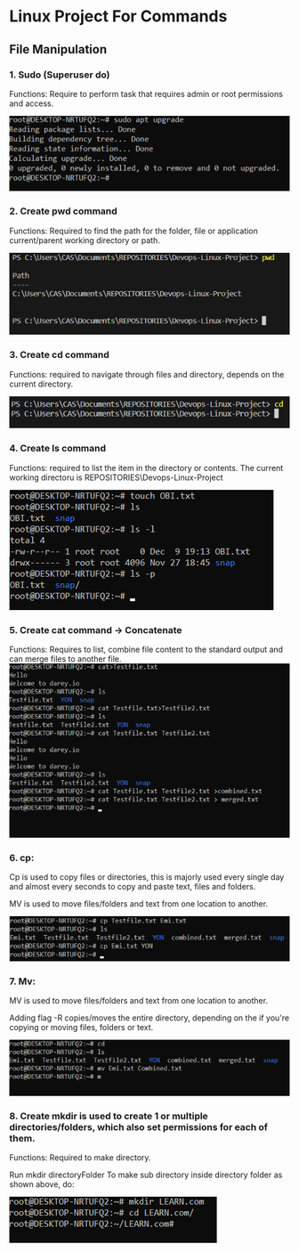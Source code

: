 # Linux Project For Commands

## File Manipulation

### 1. Sudo (Superuser do)

Functions: Require to perform task that requires admin or root permissions and access.

![Alt text](<Images/Screenshot 2023-12-04 184505.png>)

### 2. Create pwd command

Functions: Required to find the path for the folder, file or application current/parent working directory or path.


![Alt text](<Images/Screenshot 2023-12-09 134841.png>)

### 3. Create cd command

Functions: required to navigate through files and directory, depends on the current directory.

![Alt text](<Images/Screenshot 2023-12-09 140209.png>)

### 4. Create ls command

Functions: required to list the item in the directory or contents.
The current working directoru is REPOSITORIES\Devops-Linux-Project

![Alt text](<Images/Screenshot 2023-12-09 191426.png>)

### 5. Create cat command -> Concatenate

Functions: Requires to list, combine file content to the standard output and can merge files to another file.
![Alt text](<Images/Screenshot 2023-12-10 101522.png>)

### 6. cp:
Cp is used to copy files or directories, this is majorly used every single day and almost every seconds to copy and paste text, files and folders.

MV is used to move files/folders and text from one location to another.

![Alt text](<Images/Screenshot 2023-12-10 104003.png>)

### 7. Mv:

MV is used to move files/folders and text from one location to another.

Adding flag -R copies/moves the entire directory, depending on the if you're copying or moving files, folders or text.

![Alt text](<Images/Screenshot 2023-12-11 192210.png>)

### 8. Create mkdir is used to create 1 or multiple directories/folders, which also set permissions for each of them.

Functions: Required to make directory.

Run mkdir directoryFolder
To make sub directory inside directory folder as shown above, do:

![Alt text](<Images/Screenshot 2023-12-11 192811.png>)